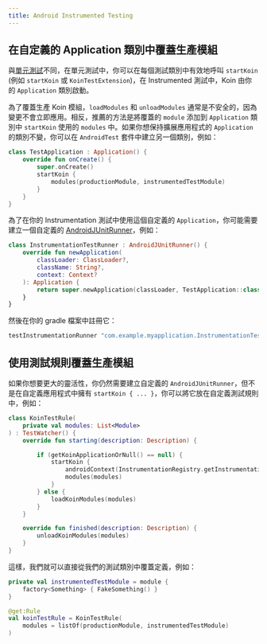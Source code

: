 ```yaml
---
title: Android Instrumented Testing
---
```

## 在自定義的 Application 類別中覆蓋生產模組

與[單元測試](/docs/reference/koin-test/testing.md)不同，在單元測試中，你可以在每個測試類別中有效地呼叫 `startKoin` (例如 `startKoin` 或 `KoinTestExtension`)，在 Instrumented 測試中，Koin 由你的 `Application` 類別啟動。

為了覆蓋生產 Koin 模組，`loadModules` 和 `unloadModules` 通常是不安全的，因為變更不會立即應用。相反，推薦的方法是將覆蓋的 `module` 添加到 `Application` 類別中 `startKoin` 使用的 `modules` 中。如果你想保持擴展應用程式的 `Application` 的類別不變，你可以在 `AndroidTest` 套件中建立另一個類別，例如：
```kotlin
class TestApplication : Application() {
    override fun onCreate() {
        super.onCreate()
        startKoin {
            modules(productionModule, instrumentedTestModule)
        }
    }
}
```
為了在你的 Instrumentation 測試中使用這個自定義的 `Application`，你可能需要建立一個自定義的 [AndroidJUnitRunner](https://developer.android.com/training/testing/instrumented-tests/androidx-test-libraries/runner)，例如：
```kotlin
class InstrumentationTestRunner : AndroidJUnitRunner() {
    override fun newApplication(
        classLoader: ClassLoader?,
        className: String?,
        context: Context?
    ): Application {
        return super.newApplication(classLoader, TestApplication::class.java.name, context)
    }
}
```
然後在你的 gradle 檔案中註冊它：
```groovy
testInstrumentationRunner "com.example.myapplication.InstrumentationTestRunner"
```

## 使用測試規則覆蓋生產模組

如果你想要更大的靈活性，你仍然需要建立自定義的 `AndroidJUnitRunner`，但不是在自定義應用程式中擁有 `startKoin { ... }`，你可以將它放在自定義測試規則中，例如：
```kotlin
class KoinTestRule(
    private val modules: List<Module>
) : TestWatcher() {
    override fun starting(description: Description) {

        if (getKoinApplicationOrNull() == null) {
            startKoin {
                androidContext(InstrumentationRegistry.getInstrumentation().targetContext.applicationContext)
                modules(modules)
            }
        } else {
            loadKoinModules(modules)
        }
    }

    override fun finished(description: Description) {
        unloadKoinModules(modules)
    }
}
```
這樣，我們就可以直接從我們的測試類別中覆蓋定義，例如：
```kotlin
private val instrumentedTestModule = module {
    factory<Something> { FakeSomething() }
}

@get:Rule
val koinTestRule = KoinTestRule(
    modules = listOf(productionModule, instrumentedTestModule)
)
```

